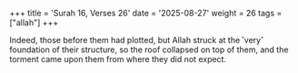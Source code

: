 +++
title = 'Surah 16, Verses 26'
date = '2025-08-27'
weight = 26
tags = ["allah"]
+++

Indeed, those before them had plotted, but Allah struck at the ˹very˺ foundation of their structure, so the roof collapsed on top of them, and the torment came upon them from where they did not expect.